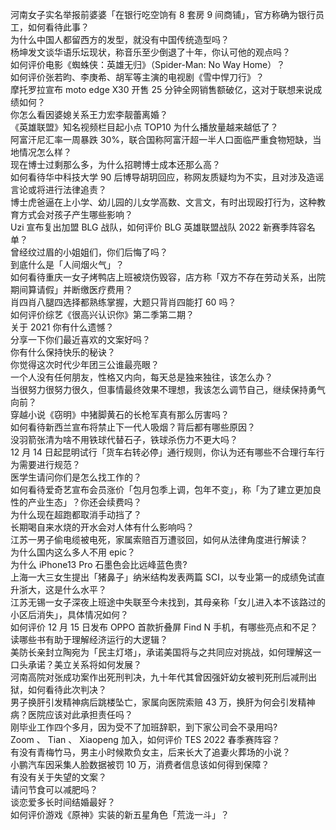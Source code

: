 河南女子实名举报前婆婆「在银行吃空饷有 8 套房 9 间商铺」，官方称确为银行员工，如何看待此事？  
为什么中国人都留西方的发型，就没有中国传统造型吗？  
杨坤发文谈华语乐坛现状，称音乐至少倒退了十年，你认可他的观点吗？  
如何评价电影《蜘蛛侠：英雄无归》（Spider-Man: No Way Home）？  
如何评价张若昀、李庚希、胡军等主演的电视剧《雪中悍刀行》？  
摩托罗拉宣布 moto edge X30 开售 25 分钟全网销售额破亿，这对于联想来说成绩如何？  
你怎么看因婆媳关系王力宏李靓蕾离婚？  
《英雄联盟》知名视频栏目起小点 TOP10 为什么播放量越来越低了？  
阿富汗尼汇率一周暴跌 30%，联合国称阿富汗超一半人口面临严重食物短缺，当地情况怎么样？  
现在博士过剩那么多，为什么招聘博士成本还那么高？  
如何看待华中科技大学 90 后博导胡玥回应，称网友质疑均为不实，且对涉及造谣言论或将进行法律追责？  
博士虎爸逼在上小学、幼儿园的儿女学高数、文言文，有时出现殴打行为，这种教育方式会对孩子产生哪些影响？  
Uzi 宣布复出加盟 BLG 战队，如何评价 BLG 英雄联盟战队 2022 新赛季阵容名单？  
曾经纹过眉的小姐姐们，你们后悔了吗？  
到底什么是「人间烟火气」？  
如何看待重庆一女子烤鸭店上班被烧伤毁容，店方称「双方不存在劳动关系，出院期间算请假」并断缴医疗费用？  
肖四肖八腿四选择都熟练掌握，大题只背肖四能打 60 吗？  
如何评价综艺《很高兴认识你》第二季第二期？  
关于 2021 你有什么遗憾？  
分享一下你们最近喜欢的文案好吗？  
你有什么保持快乐的秘诀？  
你觉得这次时代少年团三公谁最亮眼？  
一个人没有任何朋友，性格又内向，每天总是独来独往，该怎么办？  
当很努力很努力很久，但事情最终效果不理想，我该怎么调节自己，继续保持勇气向前？  
穿越小说《窃明》中猪脚黄石的长枪军真有那么厉害吗？  
如何看待新西兰宣布将禁止下一代人吸烟？背后都有哪些原因？  
没羽箭张清为啥不用铁球代替石子，铁球杀伤力不更大吗？  
12 月 14 日起昆明试行「货车右转必停」通行规则，你认为还有哪些不合理行车行为需要进行规范？  
医学生请问你们是怎么找工作的？  
如何看待爱奇艺宣布会员涨价「包月包季上调，包年不变」，称「为了建立更加良性的产业生态」？你还会续费吗？  
为什么现在超跑都取消手动挡了？  
长期喝自来水烧的开水会对人体有什么影响吗？  
江苏一男子偷电缆被电死，家属索赔百万遭驳回，如何从法律角度进行解读？  
为什么国内这么多人不用 epic？  
为什么 iPhone13 Pro 石墨色会比远峰蓝色贵?  
上海一大三女生提出「猪鼻子」纳米结构发表两篇 SCI，以专业第一的成绩免试直升浙大，这是什么水平？  
江苏无锡一女子深夜上班途中失联至今未找到，其母亲称「女儿进入本不该路过的小区后消失」，具体情况如何？  
如何评价 12 月 15 日发布 OPPO 首款折叠屏 Find N 手机，有哪些亮点和不足？  
读哪些书有助于理解经济运行的大逻辑？  
美防长亲封立陶宛为「民主灯塔」，承诺美国将与之共同应对挑战，如何理解这一口头承诺？美立关系将如何发展？  
河南高院对张成功案作出死刑判决，九十年代其曾因强奸幼女被判死刑后减刑出狱，如何看待此次判决？  
男子换肝引发精神病后跳楼坠亡，家属向医院索赔 43 万，换肝为何会引发精神病？医院应该对此承担责任吗？  
刚毕业工作四个多月，因为受不了加班辞职，到下家公司会不录用吗?  
Zoom 、 Tian 、 Xiaopeng 加入，如何评价 TES 2022 春季赛阵容？  
有没有青梅竹马，男主小时候欺负女主，后来长大了追妻火葬场的小说？  
小鹏汽车因采集人脸数据被罚 10 万，消费者信息该如何得到保障？  
有没有关于失望的文案？  
请问节食可以减肥吗？  
谈恋爱多长时间结婚最好？  
如何评价游戏《原神》实装的新五星角色「荒泷一斗」？  
